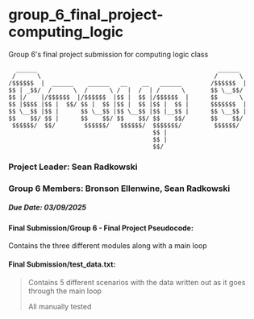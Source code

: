# group_6_final_project-computing_logic
Group 6's final project submission for computing logic class


      ______                                                  ______        
     /      \                                                /      \       
    /$$$$$$  |  ______    ______   __    __   ______        /$$$$$$  |      
    $$ | _$$/  /      \  /      \ /  |  /  | /      \       $$ \__$$/       
    $$ |/    |/$$$$$$  |/$$$$$$  |$$ |  $$ |/$$$$$$  |      $$      \       
    $$ |$$$$ |$$ |  $$/ $$ |  $$ |$$ |  $$ |$$ |  $$ |      $$$$$$$  |      
    $$ \__$$ |$$ |      $$ \__$$ |$$ \__$$ |$$ |__$$ |      $$ \__$$ |      
    $$    $$/ $$ |      $$    $$/ $$    $$/ $$    $$/       $$    $$/       
     $$$$$$/  $$/        $$$$$$/   $$$$$$/  $$$$$$$/         $$$$$$/        
                                            $$ |                            
                                            $$ |                            
                                            $$/                             



### Project Leader: Sean Radkowski

### Group 6 Members: Bronson Ellenwine, Sean Radkowski

##### Due Date: **03/09/2025**


#### Final Submission/Group 6 - Final Project Pseudocode:

Contains the three different modules along with a main loop


#### Final Submission/test_data.txt:

>Contains 5 different scenarios with the data written out as it goes through the main loop
>
>All manually tested